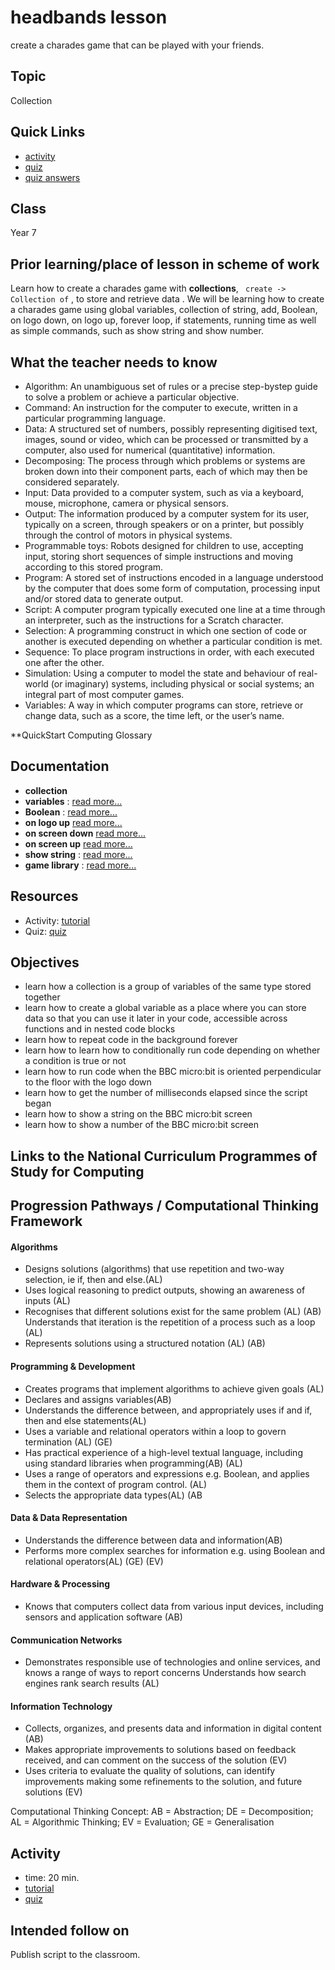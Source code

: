# headbands lesson

create a charades game that can be played with your friends.

## Topic

Collection

## Quick Links

* [activity](/lessons/headbands/activity)
* [quiz](/lessons/headbands/quiz)
* [quiz answers](/lessons/headbands/quiz-answers)


## Class

Year 7

## Prior learning/place of lesson in scheme of work

Learn how to create a charades game with **collections**, ` create -> Collection of` , to store and retrieve data . We will be learning how to create a charades game using global variables, collection of string, add, Boolean, on logo down, on logo up, forever loop, if statements, running time as well as simple commands, such as show string and show number.

## What the teacher needs to know

* Algorithm: An unambiguous set of rules or a precise step-bystep guide to solve a problem or achieve a particular objective.
* Command: An instruction for the computer to execute, written in a particular programming language.
* Data: A structured set of numbers, possibly representing digitised text, images, sound or video, which can be processed or transmitted by a computer, also used for numerical (quantitative) information.
* Decomposing: The process through which problems or systems are broken down into their component parts, each of which may then be considered separately.
* Input: Data provided to a computer system, such as via a keyboard, mouse, microphone, camera or physical sensors.
* Output: The information produced by a computer system for its user, typically on a screen, through speakers or on a printer, but possibly through the control of motors in physical systems.
* Programmable toys: Robots designed for children to use, accepting input, storing short sequences of simple instructions and moving according to this stored program.
* Program: A stored set of instructions encoded in a language understood by the computer that does some form of computation, processing input and/or stored data to generate output.
* Script: A computer program typically executed one line at a time through an interpreter, such as the instructions for a Scratch character.
* Selection: A programming construct in which one section of code or another is executed depending on whether a particular condition is met.
* Sequence: To place program instructions in order, with each executed one after the other.
* Simulation: Using a computer to model the state and behaviour of real-world (or imaginary) systems, including physical or social systems; an integral part of most computer games.
* Variables: A way in which computer programs can store, retrieve or change data, such as a score, the time left, or the user’s name.

**QuickStart Computing Glossary

## Documentation

* **collection**
* **variables** : [read more...](/blocks/variables)
* **Boolean** : [read more...](/blocks/logic/boolean)
* **on logo up** [read more...](/reference/input/on-gesture)
* **on screen down** [read more...](/reference/input/on-gesture)
* **on screen up** [read more...](/reference/input/on-gesture)
* **show string** : [read more...](/reference/basic/show-string)
* **game library** : [read more...](/reference/game)

## Resources

* Activity: [tutorial](/lessons/headbands/activity)
* Quiz: [quiz](/lessons/headbands/quiz)

## Objectives

* learn how a collection is a group of variables of the same type stored together
* learn how to create a global variable as a place where you can store data so that you can use it later in your code, accessible across functions and in nested code blocks
* learn how to repeat code in the background forever
* learn how to learn how to conditionally run code depending on whether a condition is true or not
* learn how to run code when the BBC micro:bit is oriented perpendicular to the floor with the logo down
* learn how to get the number of milliseconds elapsed since the script began
* learn how to show a string on the BBC micro:bit screen
* learn how to show a number of the BBC micro:bit screen

## Links to the National Curriculum Programmes of Study for Computing

## Progression Pathways / Computational Thinking Framework

#### Algorithms

* Designs solutions (algorithms) that use repetition and two-way  selection, ie if, then and else.(AL)
*  Uses logical reasoning to predict  outputs, showing an awareness of inputs (AL)
* Recognises that different solutions exist for the same problem (AL) (AB)  Understands that iteration is the repetition of a process such as a loop (AL)
* Represents solutions using a structured notation (AL) (AB)

#### Programming & Development

* Creates programs that implement algorithms to achieve given goals (AL)
*  Declares and assigns variables(AB)
* Understands the difference between, and appropriately uses if and if, then and else statements(AL)
* Uses a variable and relational operators within a loop to govern termination (AL) (GE)
* Has practical experience of a high-level textual language, including using standard libraries when programming(AB) (AL)
* Uses a range of operators and expressions e.g. Boolean, and applies them in the context of program control. (AL)
* Selects the appropriate data types(AL) (AB

#### Data & Data Representation

* Understands the difference between data and information(AB)
* Performs more complex searches for information e.g. using Boolean and relational operators(AL) (GE) (EV)

#### Hardware & Processing

* Knows that computers collect data from various input devices, including sensors and application software (AB)

#### Communication Networks

* Demonstrates responsible use of technologies and online services, and knows a range of ways to report concerns Understands how search engines rank search results (AL)

#### Information Technology

* Collects, organizes, and presents data and information in digital content (AB)
* Makes appropriate improvements to solutions based on feedback received, and can comment on the success of the solution (EV)
* Uses criteria to evaluate the quality of solutions, can identify improvements making some refinements to the solution, and future  solutions (EV)

Computational Thinking Concept: AB = Abstraction; DE = Decomposition; AL = Algorithmic Thinking; EV = Evaluation; GE = Generalisation

## Activity

* time: 20 min.
* [tutorial](/lessons/headbands/activity)
* [quiz](/lessons/headbands/quiz)

## Intended follow on

Publish script to the classroom.

